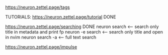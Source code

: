 https://neuron.zettel.page/tags




TUTORIALS:
https://neuron.zettel.page/tutorial DONE


https://neuron.zettel.page/searching DONE
neuron search <-- search only title in metadata and print fp 
neuron -e search <-- search only title and open in nvim
neuron search -a <-- full text search


https://neuron.zettel.page/impulse